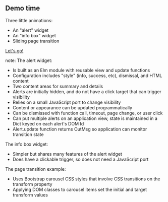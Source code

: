 ##  Demo time

Three little animations:

<ul>
<li class="fragment">An "alert" widget
<li class="fragment">An "info box" widget
<li class="fragment">Sliding page transition
</ul>

<a class="fragment" href="http://localhost:8000/page_alert.html">Let's go!</a>

note:
The alert widget:
* Is built as an Elm module with reusable view and update functions
* Configuration includes "style" (info, success, etc), dismissal, and HTML content
* Two content areas for summary and details
* Alerts are initially hidden, and do not have a click target that can trigger visibility
* Relies on a small JavaScript port to change visibility
* Content or appearance can be updated programmatically
* Can be dismissed with function call, timeout, page change, or user click
* Can put multiple alerts on an application view, state is maintained in a Dict keyed on each alert's DOM Id
* Alert.update function returns OutMsg so application can monitor transition state

The info box widget:
* Simpler but shares many features of the alert widget
* Does have a clickable trigger, so does not need a JavaScript port

The page transition example:
* Uses Bootstrap carousel CSS styles that involve CSS transitions on the transform property
* Applying DOM classes to carousel items set the initial and target transform values
